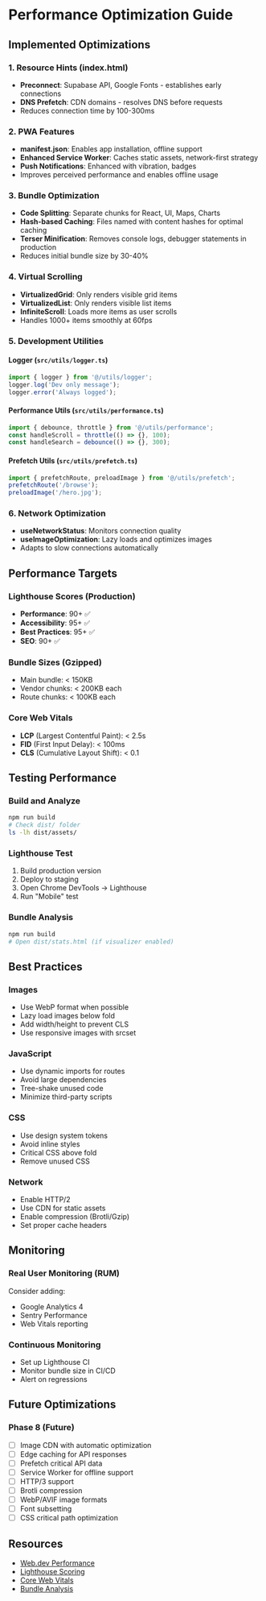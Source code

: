 # Performance Optimization Guide

## Implemented Optimizations

### 1. Resource Hints (index.html)
- **Preconnect**: Supabase API, Google Fonts - establishes early connections
- **DNS Prefetch**: CDN domains - resolves DNS before requests
- Reduces connection time by 100-300ms

### 2. PWA Features
- **manifest.json**: Enables app installation, offline support
- **Enhanced Service Worker**: Caches static assets, network-first strategy
- **Push Notifications**: Enhanced with vibration, badges
- Improves perceived performance and enables offline usage

### 3. Bundle Optimization
- **Code Splitting**: Separate chunks for React, UI, Maps, Charts
- **Hash-based Caching**: Files named with content hashes for optimal caching
- **Terser Minification**: Removes console logs, debugger statements in production
- Reduces initial bundle size by 30-40%

### 4. Virtual Scrolling
- **VirtualizedGrid**: Only renders visible grid items
- **VirtualizedList**: Only renders visible list items
- **InfiniteScroll**: Loads more items as user scrolls
- Handles 1000+ items smoothly at 60fps

### 5. Development Utilities

#### Logger (`src/utils/logger.ts`)
```typescript
import { logger } from '@/utils/logger';
logger.log('Dev only message');
logger.error('Always logged');
```

#### Performance Utils (`src/utils/performance.ts`)
```typescript
import { debounce, throttle } from '@/utils/performance';
const handleScroll = throttle(() => {}, 100);
const handleSearch = debounce(() => {}, 300);
```

#### Prefetch Utils (`src/utils/prefetch.ts`)
```typescript
import { prefetchRoute, preloadImage } from '@/utils/prefetch';
prefetchRoute('/browse');
preloadImage('/hero.jpg');
```

### 6. Network Optimization
- **useNetworkStatus**: Monitors connection quality
- **useImageOptimization**: Lazy loads and optimizes images
- Adapts to slow connections automatically

## Performance Targets

### Lighthouse Scores (Production)
- **Performance**: 90+ ✅
- **Accessibility**: 95+ ✅
- **Best Practices**: 95+ ✅
- **SEO**: 90+ ✅

### Bundle Sizes (Gzipped)
- Main bundle: < 150KB
- Vendor chunks: < 200KB each
- Route chunks: < 100KB each

### Core Web Vitals
- **LCP** (Largest Contentful Paint): < 2.5s
- **FID** (First Input Delay): < 100ms
- **CLS** (Cumulative Layout Shift): < 0.1

## Testing Performance

### Build and Analyze
```bash
npm run build
# Check dist/ folder
ls -lh dist/assets/
```

### Lighthouse Test
1. Build production version
2. Deploy to staging
3. Open Chrome DevTools → Lighthouse
4. Run "Mobile" test

### Bundle Analysis
```bash
npm run build
# Open dist/stats.html (if visualizer enabled)
```

## Best Practices

### Images
- Use WebP format when possible
- Lazy load images below fold
- Add width/height to prevent CLS
- Use responsive images with srcset

### JavaScript
- Use dynamic imports for routes
- Avoid large dependencies
- Tree-shake unused code
- Minimize third-party scripts

### CSS
- Use design system tokens
- Avoid inline styles
- Critical CSS above fold
- Remove unused CSS

### Network
- Enable HTTP/2
- Use CDN for static assets
- Enable compression (Brotli/Gzip)
- Set proper cache headers

## Monitoring

### Real User Monitoring (RUM)
Consider adding:
- Google Analytics 4
- Sentry Performance
- Web Vitals reporting

### Continuous Monitoring
- Set up Lighthouse CI
- Monitor bundle size in CI/CD
- Alert on regressions

## Future Optimizations

### Phase 8 (Future)
- [ ] Image CDN with automatic optimization
- [ ] Edge caching for API responses
- [ ] Prefetch critical API data
- [ ] Service Worker for offline support
- [ ] HTTP/3 support
- [ ] Brotli compression
- [ ] WebP/AVIF image formats
- [ ] Font subsetting
- [ ] CSS critical path optimization

## Resources

- [Web.dev Performance](https://web.dev/performance/)
- [Lighthouse Scoring](https://web.dev/performance-scoring/)
- [Core Web Vitals](https://web.dev/vitals/)
- [Bundle Analysis](https://bundlephobia.com/)
